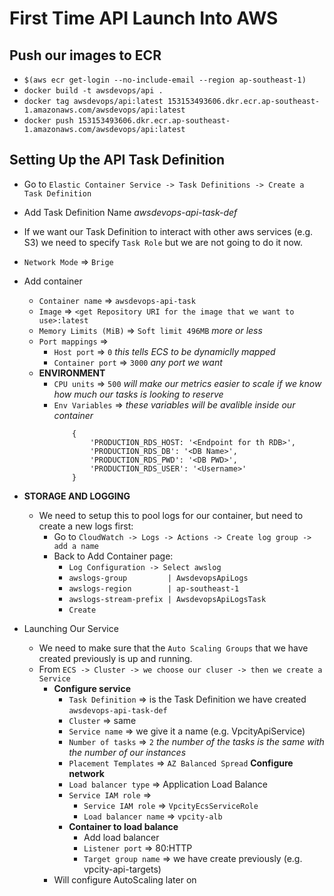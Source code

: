 # First Time API Launch Into AWS


## Push our images to ECR
  * `$(aws ecr get-login --no-include-email --region ap-southeast-1)`
  * `docker build -t awsdevops/api .`
  * `docker tag awsdevops/api:latest 153153493606.dkr.ecr.ap-southeast-1.amazonaws.com/awsdevops/api:latest`
  * `docker push 153153493606.dkr.ecr.ap-southeast-1.amazonaws.com/awsdevops/api:latest`

## Setting Up the API Task Definition
  * Go to `Elastic Container Service -> Task Definitions -> Create a Task Definition`
  * Add Task Definition Name *awsdevops-api-task-def*
  * If we want our Task Definition to interact with other aws services (e.g. S3) we need to specify `Task Role` but we are not going to do it now.
  * `Network Mode` => `Brige`
  * Add container
    * `Container name` => `awsdevops-api-task`
    * `Image` => `<get Repository URI for the image that we want to use>:latest`
    * `Memory Limits (MiB)` => `Soft limit 496MB` *more or less*
    * `Port mappings` => 
      * `Host port` => `0` *this tells ECS to be dynamiclly mapped*
      * `Container port` => `3000` *any port we want*
    * **ENVIRONMENT**
      * `CPU units` => `500` *will make our metrics easier to scale if we know how much our tasks is looking to reserve*
      * `Env Variables` => *these variables will be avalible inside our container*
        ```
            {
                'PRODUCTION_RDS_HOST: '<Endpoint for th RDB>',
                'PRODUCTION_RDS_DB': '<DB Name>',
                'PRODUCTION_RDS_PWD': '<DB PWD>',
                'PRODUCTION_RDS_USER': '<Username>'
            }
        ```
  * **STORAGE AND LOGGING**
    * We need to setup this to pool logs for our container, but need to create a new logs first:
      * Go to `CloudWatch -> Logs -> Actions -> Create log group -> add a name`
      * Back to Add Container page:
        * `Log Configuration -> Select awslog`
        * `awslogs-group         | AwsdevopsApiLogs`
        * `awslogs-region        | ap-southeast-1`
        * `awslogs-stream-prefix | AwsdevopsApiLogsTask`
        * `Create`
    
  * Launching Our Service
    * We need to make sure that the `Auto Scaling Groups` that we have created previously is up and running.
    * From `ECS -> Cluster -> we choose our cluser -> then we create a Service`
      * **Configure service**
        * `Task Definition` => is the Task Definition we have created `awsdevops-api-task-def`
        * `Cluster` => same
        * `Service name` => we give it a name (e.g. VpcityApiService)
        * `Number of tasks` => `2` *the number of the tasks is the same with the number of our instances*
        * `Placement Templates` => `AZ Balanced Spread`
     **Configure network**
        * `Load balancer type` => Application Load Balance
        * `Service IAM role` => 
          * `Service IAM role` => `VpcityEcsServiceRole`
          * `Load balancer name` => `vpcity-alb`
        * **Container to load balance**
          * Add load balancer
          * `Listener port` => 80:HTTP
          * `Target group name` => we have create previously (e.g. vpcity-api-targets)
       * Will configure AutoScaling later on
